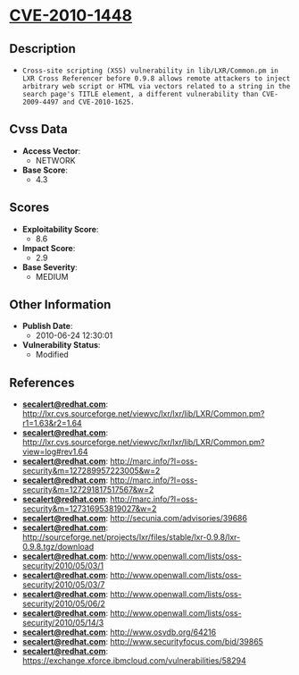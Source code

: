 
# [CVE-2010-1448](https://cve.mitre.org/cgi-bin/cvename.cgi?name=CVE-2010-1448)

## Description

- `Cross-site scripting (XSS) vulnerability in lib/LXR/Common.pm in LXR Cross Referencer before 0.9.8 allows remote attackers to inject arbitrary web script or HTML via vectors related to a string in the search page's TITLE element, a different vulnerability than CVE-2009-4497 and CVE-2010-1625.`

## Cvss Data

- **Access Vector**:
  - NETWORK
- **Base Score**:
  - 4.3

## Scores

- **Exploitability Score**:
  - 8.6
- **Impact Score**:
  - 2.9
- **Base Severity**:
  - MEDIUM

## Other Information

- **Publish Date**:
  - 2010-06-24 12:30:01
- **Vulnerability Status**:
  - Modified

## References

- **secalert@redhat.com**: http://lxr.cvs.sourceforge.net/viewvc/lxr/lxr/lib/LXR/Common.pm?r1=1.63&r2=1.64
- **secalert@redhat.com**: http://lxr.cvs.sourceforge.net/viewvc/lxr/lxr/lib/LXR/Common.pm?view=log#rev1.64
- **secalert@redhat.com**: http://marc.info/?l=oss-security&m=127289957223005&w=2
- **secalert@redhat.com**: http://marc.info/?l=oss-security&m=127291817517567&w=2
- **secalert@redhat.com**: http://marc.info/?l=oss-security&m=127316953819027&w=2
- **secalert@redhat.com**: http://secunia.com/advisories/39686
- **secalert@redhat.com**: http://sourceforge.net/projects/lxr/files/stable/lxr-0.9.8/lxr-0.9.8.tgz/download
- **secalert@redhat.com**: http://www.openwall.com/lists/oss-security/2010/05/03/1
- **secalert@redhat.com**: http://www.openwall.com/lists/oss-security/2010/05/03/7
- **secalert@redhat.com**: http://www.openwall.com/lists/oss-security/2010/05/06/2
- **secalert@redhat.com**: http://www.openwall.com/lists/oss-security/2010/05/14/3
- **secalert@redhat.com**: http://www.osvdb.org/64216
- **secalert@redhat.com**: http://www.securityfocus.com/bid/39865
- **secalert@redhat.com**: https://exchange.xforce.ibmcloud.com/vulnerabilities/58294

